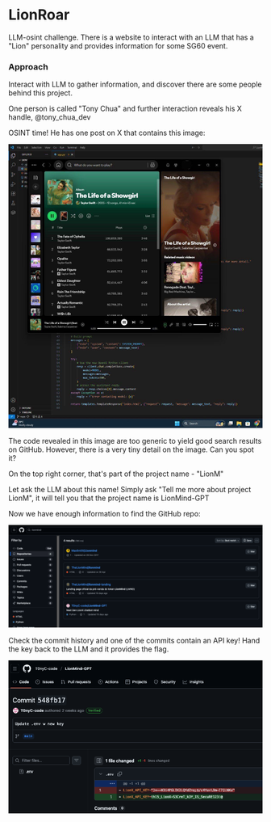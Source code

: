 # LionRoar

LLM-osint challenge. There is a website to interact with an LLM that has a "Lion" personality and provides information for some SG60 event.

### Approach

Interact with LLM to gather information, and discover there are some people behind this project.

One person is called "Tony Chua" and further interaction reveals his X handle, @tony_chua_dev

OSINT time! He has one post on X that contains this image:

![alt text](x_image.jpg)

The code revealed in this image are too generic to yield good search results on GitHub. However, there is a very tiny detail on the image. Can you spot it?

On the top right corner, that's part of the project name - "LionM"

Let ask the LLM about this name! Simply ask "Tell me more about project LionM", it will tell you that the project name is LionMind-GPT

Now we have enough information to find the GitHub repo:

![alt text](lionmind.png)

Check the commit history and one of the commits contain an API key! Hand the key back to the LLM and it provides the flag.

![alt text](api_key.png)
